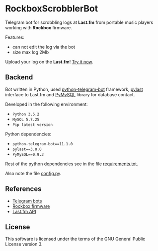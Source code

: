 # RockboxScrobblerBot

Telegram bot for scrobbling logs at **Last.fm** from portable music players working with **Rockbox** firmware.

Features:
* can not edit the log via the bot
* size max log 2Mb

Upload your log on the **Last.fm**! [Try it now](https://t.me/RockboxScrobblerBot).


## Backend

Bot written in Python, used [python-telegram-bot](https://github.com/python-telegram-bot/python-telegram-bot) framework, [pylast](https://github.com/pylast/pylast) interface to Last.fm and [PyMySQL](https://github.com/PyMySQL/PyMySQL) library for database contact.

Developed in the following environment:
* `Python 3.5.2`
* `MySQL 5.7.25`
* `Pip latest version`

Python dependencies:
* `python-telegram-bot==11.1.0`
* `pylast==3.0.0`
* `PyMySQL==0.9.3`

Rest of the python dependencies see in the file [requirements.txt](requirements.txt).

Also note the file [config.py](config.py).


## References

* [Telegram bots](https://core.telegram.org/bots)
* [Rockbox firmware](https://www.rockbox.org/)
* [Last.fm API](https://www.last.fm/api/intro)


## License

This software is licensed under the terms of the GNU General Public License version 3.
